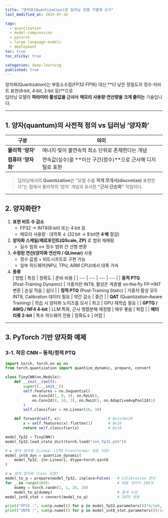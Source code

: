 ```yaml
---
title: "양자화(Quantization)로 딥러닝 모델 가볍게 쓰기"
last_modified_at: 2025-07-26

tags:
  - quantization
  - model-compression
  - pytorch
  - large-language-models
  - deployment
toc: true
toc_sticky: true

categories: deep-learning
published: true
---
```


양자화(Quantization)는 부동소수점(FP32·FP16) 대신 **더 낮은 정밀도의 정수·저비트 표현(8‑bit, 4‑bit, 2‑bit 등)**으로  
딥러닝 모델의 **파라미터·활성값을 근사**해 **메모리 사용량·연산량을 크게 줄이는** 기술입니다.

---

## 1. 양자(quantum)의 사전적 정의 vs 딥러닝 ‘양자화’

| 구분 | 의미 |
| --- | --- |
| **물리학 ‘양자’** | 에너지·빛이 불연속적 최소 단위로 존재한다는 개념 |
| **컴퓨터 ‘양자화’** | 연속값(실수)을 **이산 구간(정수)**으로 근사해 디지털로 표현 |

> 딥러닝에서의 **Quantization**은 “모델 수를 **작게 쪼개서(discretize)** 표현한다”는 점에서 물리학의 ‘양자’ 개념과 유사한 **“근사·단순화”** 작업이다.

---

## 2. 양자화란?

1. **표현 비트 수 감소**   
   - FP32 → INT8(8‑bit) 또는 4‑bit 등  
   - 메모리 사용량 · 대역폭 ↓ (32 bit → 8 bit면 **4 배** 절감)
2. **양자화 스케일/제로포인트(QScale, ZP)** 로 범위 재매핑  
   - 실수 범위 ↔ 정수 범위 간 선형 변환
3. **수정된 연산(양자화 연산자 / QLinear)** 사용  
   - 정수 곱셈 + 비트시프트로 구현 가능  
   - 일부 하드웨어(NPU, TPU, ARM CPU)에서 대폭 가속
4. **종류**  
   | 방법 | 특징 | 정확도 | 준비 비용 |
   | --- | --- | --- | --- |
   | **동적 PTQ** (Post‑Training Dynamic) | 가중치만 INT8, 활성은 계층별 on‑the‑fly FP→INT 변환 | 손실 적음 | 쉽다 |
   | **정적 PTQ** (Post‑Training Static) | 가중치·활성 모두 INT8, Calibration 데이터 필요 | 약간 감소 | 중간 |
   | **QAT** (Quantization‑Aware Training) | 학습 시 양자화 노이즈를 모사 | 최고 | GPU 재학습 필요 |
   | **GPTQ / AWQ / NF4 4‑bit** | LLM 특화, 근사 행렬분해·재정렬 | 매우 좋음 | 복잡 |
   | **배터리류 2‑bit** | 특수 하드웨어 전용 | 정확도↓ | 어렵 |

---

## 3. PyTorch 기반 양자화 예제

### 3‑1. 작은 CNN – 동적/정적 PTQ

```python
import torch, torch.nn as nn
from torch.quantization import quantize_dynamic, prepare, convert

class TinyCNN(nn.Module):
    def __init__(self):
        super().__init__()
        self.features = nn.Sequential(
            nn.Conv2d(1, 8, 3), nn.ReLU(),
            nn.Conv2d(8, 16, 3), nn.ReLU(), nn.AdaptiveAvgPool2d(1)
        )
        self.classifier = nn.Linear(16, 10)

    def forward(self, x):                     # Bx1x28x28
        x = self.features(x).flatten(1)       # Bx16
        return self.classifier(x)             # Bx10

model_fp32 = TinyCNN()
model_fp32.load_state_dict(torch.load("cnn_fp32.pth"))

# ▶ 동적 양자화 (Linear·LSTM·Transformer 계층 지원)
model_int8_dyn = quantize_dynamic(
    model_fp32, {nn.Linear}, dtype=torch.qint8
)

# ▶ 정적 양자화 (Conv 포함)
model_to_q = prepare(model_fp32, inplace=False)   # Calibration 준비
for _ in range(100):                              # 대표 데이터 100개
    dummy = torch.randn(1, 1, 28, 28)
    model_to_q(dummy)                             # 통계 수집
model_int8_stat = convert(model_to_q)             # INT8 변환

print("FP32 :", sum(p.numel() for p in model_fp32.parameters())*4/1e6, "MB")
print("INT8 :", sum(p.numel() for p in model_int8_stat.parameters())/1e6, "MB").
```

